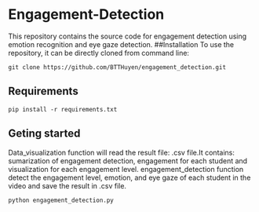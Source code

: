 # Engagement-Detection 
This repository contains the source code for engagement detection using emotion recognition and eye gaze detection.
##Installation
To use the repository, it can be directly cloned from command line:
```shell script
git clone https://github.com/BTTHuyen/engagement_detection.git
```
## Requirements
```shell script
pip install -r requirements.txt
```
## Geting started
Data_visualization function will read the result file: .csv file.It contains: sumarization of engagement detection, engagement for each student and visualization for each engagement level.
engagement_detection function detect the engagement level, emotion, and eye gaze of each student in the video and save the result in .csv file.
```shell script
python engagement_detection.py
```
